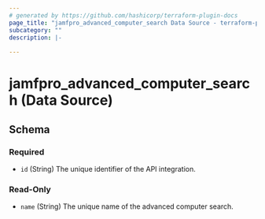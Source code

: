 ```yaml
---
# generated by https://github.com/hashicorp/terraform-plugin-docs
page_title: "jamfpro_advanced_computer_search Data Source - terraform-provider-jamfpro"
subcategory: ""
description: |-
  
---
```


# jamfpro_advanced_computer_search (Data Source)





<!-- schema generated by tfplugindocs -->
## Schema

### Required

- `id` (String) The unique identifier of the API integration.

### Read-Only

- `name` (String) The unique name of the advanced computer search.
